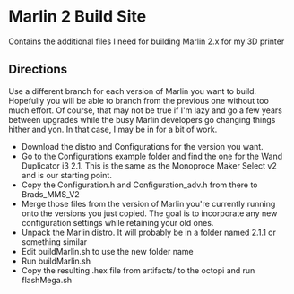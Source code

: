 # Marlin 2 Build Site
 
Contains the additional files I need for building Marlin 2.x for my 3D printer

## Directions
Use a different branch for each version of Marlin you want to build. Hopefully you will be able to branch from the
previous one without too much effort. Of course, that may not be true if I'm lazy and go a few years between upgrades 
while the busy Marlin developers go changing things hither and yon. In that case, I may be in for a bit of work.

- Download the distro and Configurations for the version you want.
- Go to the Configurations example folder and find the one for the Wand Duplicator i3 2.1. This is the same as
  the Monoproce Maker Select v2 and is our starting point.
- Copy the Configuration.h and Configuration_adv.h from there to Brads_MMS_V2
- Merge those files from the version of Marlin you're currently running onto the versions you just copied. The goal
  is to incorporate any new configuration settings while retaining your old ones.
- Unpack the Marlin distro. It will probably be in a folder named 2.1.1 or something similar
- Edit buildMarlin.sh to use the new folder name
- Run buildMarlin.sh
- Copy the resulting .hex file from artifacts/ to the octopi and run flashMega.sh

